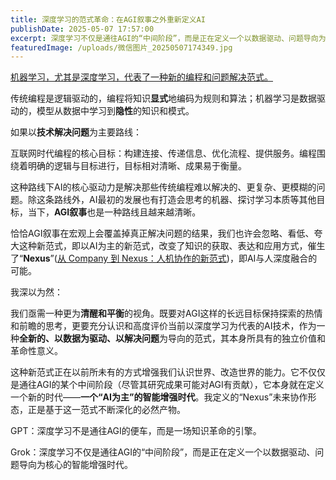 ```yaml
---
title: 深度学习的范式革命：在AGI叙事之外重新定义AI
publishDate: 2025-05-07 17:57:00
excerpt: 深度学习不仅是通往AGI的“中间阶段”，而是正在定义一个以数据驱动、问题导向为核心的智能增强时代。
featuredImage: /uploads/微信图片_20250507174349.jpg
---
```

<u>机器学习，尤其是深度学习，代表了一种新的编程和问题解决范式。</u>

传统编程是逻辑驱动的，编程将知识**显式**地编码为规则和算法；机器学习是数据驱动的，模型从数据中学习到**隐性**的知识和模式。

如果以**技术解决问题**为主要路线：

互联网时代编程的核心目标：构建连接、传递信息、优化流程、提供服务。编程围绕着明确的逻辑与目标进行，目标相对清晰、成果易于衡量。

这种路线下AI的核心驱动力是解决那些传统编程难以解决的、更复杂、更模糊的问题。除这条路线外，AI最初的发展也有打造会思考的机器、探讨学习本质等其他目标，当下，**AGI叙事**也是一种路线且越来越清晰。

恰恰AGI叙事在宏观上会覆盖掉真正解决问题的结果，我们也许会忽略、看低、夸大这种新范式，即以AI为主的新范式，改变了知识的获取、表达和应用方式，催生了“**Nexus**”([从 Company 到 Nexus：人机协作的新范式](/posts/20250425222300-company-nexus))，即AI与人深度融合的可能。

我深以为然：

我们亟需一种更为**清醒和平衡**的视角。既要对AGI这样的长远目标保持探索的热情和前瞻的思考，更要充分认识和高度评价当前以深度学习为代表的AI技术，作为一种**全新的、以数据为驱动、以解决问题**为导向的范式，其本身所具有的独立价值和革命性意义。

这种新范式正在以前所未有的方式增强我们认识世界、改造世界的能力。它不仅仅是通往AGI的某个中间阶段（尽管其研究成果可能对AGI有贡献），它本身就在定义一个新的时代——**一个“AI为主”的智能增强时代**。我定义的“Nexus”未来协作形态，正是基于这一范式不断深化的必然产物。

GPT：深度学习不是通往AGI的便车，而是一场知识革命的引擎。

Grok：深度学习不仅是通往AGI的“中间阶段”，而是正在定义一个以数据驱动、问题导向为核心的智能增强时代。
